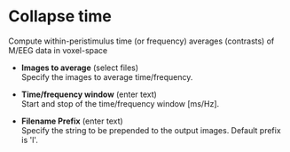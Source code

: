 # Collapse time  
Compute within-peristimulus time (or frequency) averages (contrasts) of M/EEG data in voxel-space

* **Images to average** (select files)  
Specify the images to average time/frequency.

* **Time/frequency window** (enter text)  
Start and stop of the time/frequency window [ms/Hz].

* **Filename Prefix** (enter text)  
Specify the string to be prepended to the output images. Default prefix is 'l'.
